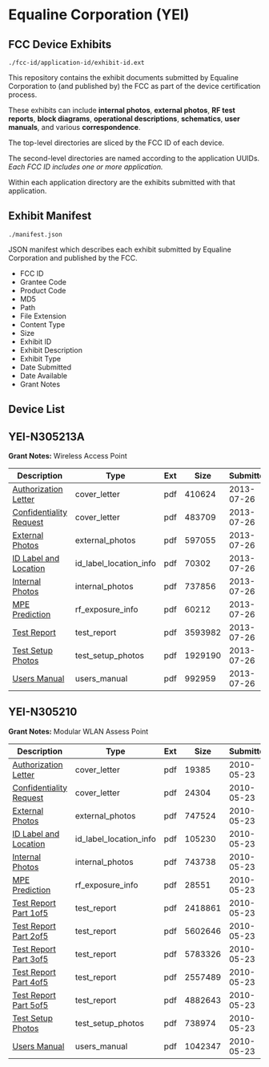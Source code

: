 # Equaline Corporation (YEI)
## FCC Device Exhibits

```
./fcc-id/application-id/exhibit-id.ext
```

This repository contains the exhibit documents submitted by Equaline Corporation to (and published by) the FCC as part of the device certification process.

These exhibits can include **internal photos**, **external photos**, **RF test reports**, **block diagrams**, **operational descriptions**, **schematics**, **user manuals**, and various **correspondence**.

The top-level directories are sliced by the FCC ID of each device.

The second-level directories are named according to the application UUIDs. *Each FCC ID includes one or more application.*

Within each application directory are the exhibits submitted with that application. 

## Exhibit Manifest

```
./manifest.json
```

JSON manifest which describes each exhibit submitted by Equaline Corporation and published by the FCC.

- FCC ID
- Grantee Code
- Product Code
- MD5
- Path
- File Extension
- Content Type
- Size
- Exhibit ID
- Exhibit Description
- Exhibit Type
- Date Submitted
- Date Available
- Grant Notes

## Device List
## YEI-N305213A
**Grant Notes:** Wireless Access Point

| Description | Type | Ext | Size | Submitted | Available |
| ----------- | ---- | --- | ---- | --------- | --------- |
| [Authorization Letter](YEI-N305213A/297f94d5cd24954d0cd3e4979e63a31b/2026772.pdf) | cover_letter | pdf | 410624 | 2013-07-26 | 2013-07-26 |
| [Confidentiality Request](YEI-N305213A/297f94d5cd24954d0cd3e4979e63a31b/2026773.pdf) | cover_letter | pdf | 483709 | 2013-07-26 | 2013-07-26 |
| [External Photos](YEI-N305213A/297f94d5cd24954d0cd3e4979e63a31b/2026775.pdf) | external_photos | pdf | 597055 | 2013-07-26 | 2013-07-26 |
| [ID Label and Location](YEI-N305213A/297f94d5cd24954d0cd3e4979e63a31b/2026776.pdf) | id_label_location_info | pdf | 70302 | 2013-07-26 | 2013-07-26 |
| [Internal Photos](YEI-N305213A/297f94d5cd24954d0cd3e4979e63a31b/2026777.pdf) | internal_photos | pdf | 737856 | 2013-07-26 | 2013-07-26 |
| [MPE Prediction](YEI-N305213A/297f94d5cd24954d0cd3e4979e63a31b/2026779.pdf) | rf_exposure_info | pdf | 60212 | 2013-07-26 | 2013-07-26 |
| [Test Report](YEI-N305213A/297f94d5cd24954d0cd3e4979e63a31b/2026781.pdf) | test_report | pdf | 3593982 | 2013-07-26 | 2013-07-26 |
| [Test Setup Photos](YEI-N305213A/297f94d5cd24954d0cd3e4979e63a31b/2026782.pdf) | test_setup_photos | pdf | 1929190 | 2013-07-26 | 2013-07-26 |
| [Users Manual](YEI-N305213A/297f94d5cd24954d0cd3e4979e63a31b/2026783.pdf) | users_manual | pdf | 992959 | 2013-07-26 | 2013-07-26 |
## YEI-N305210
**Grant Notes:** Modular WLAN Assess Point

| Description | Type | Ext | Size | Submitted | Available |
| ----------- | ---- | --- | ---- | --------- | --------- |
| [Authorization Letter](YEI-N305210/e0fd7a72596135f2cb9ea221d15eddd5/1285062.pdf) | cover_letter | pdf | 19385 | 2010-05-23 | 2010-05-23 |
| [Confidentiality Request](YEI-N305210/e0fd7a72596135f2cb9ea221d15eddd5/1285063.pdf) | cover_letter | pdf | 24304 | 2010-05-23 | 2010-05-23 |
| [External Photos](YEI-N305210/e0fd7a72596135f2cb9ea221d15eddd5/1285065.pdf) | external_photos | pdf | 747524 | 2010-05-23 | 2010-05-23 |
| [ID Label and Location](YEI-N305210/e0fd7a72596135f2cb9ea221d15eddd5/1285066.pdf) | id_label_location_info | pdf | 105230 | 2010-05-23 | 2010-05-23 |
| [Internal Photos](YEI-N305210/e0fd7a72596135f2cb9ea221d15eddd5/1285067.pdf) | internal_photos | pdf | 743738 | 2010-05-23 | 2010-05-23 |
| [MPE Prediction](YEI-N305210/e0fd7a72596135f2cb9ea221d15eddd5/1285072.pdf) | rf_exposure_info | pdf | 28551 | 2010-05-23 | 2010-05-23 |
| [Test Report Part 1of5](YEI-N305210/e0fd7a72596135f2cb9ea221d15eddd5/1285073.pdf) | test_report | pdf | 2418861 | 2010-05-23 | 2010-05-23 |
| [Test Report Part 2of5](YEI-N305210/e0fd7a72596135f2cb9ea221d15eddd5/1285074.pdf) | test_report | pdf | 5602646 | 2010-05-23 | 2010-05-23 |
| [Test Report Part 3of5](YEI-N305210/e0fd7a72596135f2cb9ea221d15eddd5/1285075.pdf) | test_report | pdf | 5783326 | 2010-05-23 | 2010-05-23 |
| [Test Report Part 4of5](YEI-N305210/e0fd7a72596135f2cb9ea221d15eddd5/1285076.pdf) | test_report | pdf | 2557489 | 2010-05-23 | 2010-05-23 |
| [Test Report Part 5of5](YEI-N305210/e0fd7a72596135f2cb9ea221d15eddd5/1285077.pdf) | test_report | pdf | 4882643 | 2010-05-23 | 2010-05-23 |
| [Test Setup Photos](YEI-N305210/e0fd7a72596135f2cb9ea221d15eddd5/1285078.pdf) | test_setup_photos | pdf | 738974 | 2010-05-23 | 2010-05-23 |
| [Users Manual](YEI-N305210/e0fd7a72596135f2cb9ea221d15eddd5/1285079.pdf) | users_manual | pdf | 1042347 | 2010-05-23 | 2010-05-23 |

